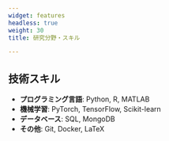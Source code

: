 ```yaml
---
widget: features
headless: true
weight: 30
title: 研究分野・スキル

---
```


<div id="skills"></div>

## 技術スキル
- **プログラミング言語**: Python, R, MATLAB
- **機械学習**: PyTorch, TensorFlow, Scikit-learn
- **データベース**: SQL, MongoDB
- **その他**: Git, Docker, LaTeX
